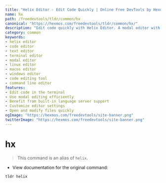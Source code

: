 ```yaml
---
title: "Helix Editor - Edit Code Quickly | Online Free DevTools by Hexmos"
name: hx
path: /freedevtools/tldr/common/hx
canonical: "https://hexmos.com/freedevtools/tldr/common/hx/"
description: "Edit code quickly with Helix Editor. A modal editor with built-in language server support for faster development. Free online tool, no registration required."
category: common
keywords:
- helix editor
- code editor
- text editor
- terminal editor
- modal editor
- linux editor
- macos editor
- windows editor
- code editing tool
- command line editor
features:
- Edit code in the terminal
- Use modal editing efficiently
- Benefit from built-in language server support
- Customize editor settings
- Open and modify files quickly
ogImage: "https://hexmos.com/freedevtools/site-banner.png"
twitterImage: "https://hexmos.com/freedevtools/site-banner.png"
---
```


# hx

> This command is an alias of `helix`.

- View documentation for the original command:

`tldr helix`
